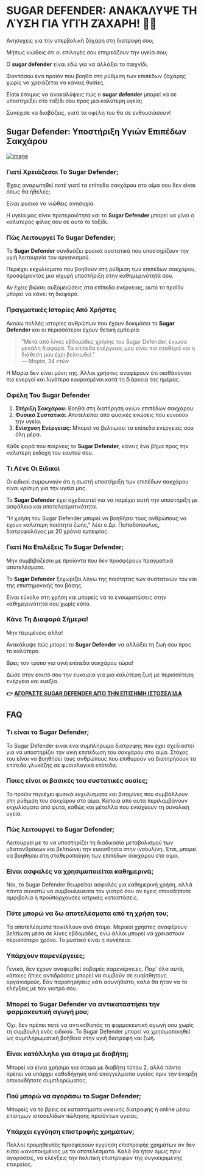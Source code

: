 # SUGAR DEFENDER: ΑΝΑΚΆΛΥΨΕ ΤΗ ΛΎΣΗ ΓΙΑ ΥΓΙΉ ΖΆΧΑΡΗ! 🍭💪

Ανησυχείς για την υπερβολική ζάχαρη στη διατροφή σου; 

Μήπως νιώθεις ότι οι επιλογές σου επηρεάζουν την υγεία σου; 

Ο **sugar defender** είναι εδώ για να αλλάξει το παιχνίδι. 

Φαντάσου ένα προϊόν που βοηθά στη ρύθμιση των επιπέδων ζάχαρης χωρίς να χρειάζεται να κάνεις θυσίες. 

Είσαι έτοιμος να ανακαλύψεις πώς ο **sugar defender** μπορεί να σε υποστηρίξει στο ταξίδι σου προς μια καλύτερη υγεία; 

Συνέχισε να διαβάζεις, γιατί τα οφέλη του θα σε ενθουσιάσουν!

## Sugar Defender: Υποστήριξη Υγιών Επιπέδων Σακχάρου

[![Image](https://sugardefender24.com/assets/img/SUGARDEFENDERx1-500px.webp)](https://gchaffi.com/iCDNQ9dl)

### Γιατί Χρειάζεσαι Το Sugar Defender;

Έχεις αναρωτηθεί ποτέ γιατί τα επίπεδα σακχάρου στο αίμα σου δεν είναι όπως θα ήθελες; 

Είναι φυσικό να νιώθεις ανησυχία.

Η υγεία μας είναι προτεραιότητα και το **Sugar Defender** μπορεί να γίνει ο καλύτερος φίλος σου σε αυτό το ταξίδι.

### Πώς Λειτουργεί Το Sugar Defender;

Το **Sugar Defender** συνδυάζει φυσικά συστατικά που υποστηρίζουν την υγιή λειτουργία του οργανισμού. 

Περιέχει εκχυλίσματα που βοηθούν στη ρύθμιση των επιπέδων σακχάρου, προσφέροντας μια ισχυρή υποστήριξη στην καθημερινότητά σου.

Αν έχεις βιώσει αυξομειώσεις στα επίπεδα ενέργειας, αυτό το προϊόν μπορεί να κάνει τη διαφορά.

### Πραγματικές Ιστορίες Από Χρήστες

Ακούω πολλές ιστορίες ανθρώπων που έχουν δοκιμάσει το **Sugar Defender** και οι περισσότεροι έχουν θετική εμπειρία.

> "Μετά από λίγες εβδομάδες χρήσης του Sugar Defender, ένιωσα μεγάλη διαφορά. Τα επίπεδα ενέργειας μου είναι πιο σταθερά και η διάθεση μου έχει βελτιωθεί."  
> — Μαρία, 34 ετών

Η Μαρία δεν είναι μόνη της. Άλλοι χρήστες αναφέρουν ότι αισθάνονται πιο ενεργοί και λιγότερο κουρασμένοι κατά τη διάρκεια της ημέρας.

### Οφέλη Του Sugar Defender

1. **Στήριξη Σακχάρου:** Βοηθά στη διατήρηση υγιών επιπέδων σακχάρου.
2. **Φυσικά Συστατικά:** Αποτελείται από φυσικές ενώσεις που ευνοούν την υγεία.
3. **Ενίσχυση Ενέργειας:** Μπορεί να βελτιώσει τα επίπεδα ενέργειας σου όλη μέρα.

Κάθε φορά που παίρνεις το **Sugar Defender**, κάνεις ένα βήμα προς την καλύτερη εκδοχή του εαυτού σου.

### Τι Λένε Οι Ειδικοί

Οι ειδικοί συμφωνούν ότι η σωστή υποστήριξη των επιπέδων σακχάρου είναι κρίσιμη για την υγεία μας. 

Το **Sugar Defender** έχει σχεδιαστεί για να παρέχει αυτή την υποστήριξη με ασφάλεια και αποτελεσματικότητα.

"Η χρήση του Sugar Defender μπορεί να βοηθήσει τους ανθρώπους να έχουν καλύτερη ποιότητα ζωής," λέει ο Δρ. Παπαδόπουλος, διατροφολόγος με 20 χρόνια εμπειρίας.

### Γιατί Να Επιλέξεις Το Sugar Defender;

Μην συμβιβάζεσαι με προϊόντα που δεν προσφέρουν πραγματικά αποτελέσματα. 

Το **Sugar Defender** ξεχωρίζει λόγω της ποιότητας των συστατικών του και της επιστημονικής του βάσης.

Είναι εύκολο στη χρήση και μπορείς να το ενσωματώσεις στην καθημερινότητά σου χωρίς κόπο.

### Κάνε Τη Διαφορά Σήμερα!

Μην περιμένεις άλλο! 

Ανακάλυψε πώς μπορεί το **Sugar Defender** να αλλάξει τη ζωή σου προς το καλύτερο. 

Βρες τον τρόπο για υγιή επίπεδα σακχάρου τώρα!

Δώσε στον εαυτό σου την ευκαιρία για μια καλύτερη ζωή με περισσότερη ενέργεια και ευεξία.



**👉 [ΑΓΟΡΆΣΤΕ SUGAR DEFENDER ΑΠΌ ΤΗΝ ΕΠΊΣΗΜΗ ΙΣΤΟΣΕΛΊΔΑ](https://gchaffi.com/iCDNQ9dl)**

## FAQ

### Τι είναι το Sugar Defender;
Το Sugar Defender είναι ένα συμπλήρωμα διατροφής που έχει σχεδιαστεί για να υποστηρίζει την υγιή επιπέδωση του σακχάρου στο αίμα. Στόχος του είναι να βοηθήσει τους ανθρώπους που επιθυμούν να διατηρήσουν τα επίπεδα γλυκόζης σε φυσιολογικά επίπεδα.

### Ποιες είναι οι βασικές του συστατικές ουσίες;
Το προϊόν περιέχει φυσικά εκχυλίσματα και βιταμίνες που συμβάλλουν στη ρύθμιση του σακχάρου στο αίμα. Κάποια από αυτά περιλαμβάνουν εκχυλίσματα από φυτά, καθώς και μέταλλα που ενισχύουν τη συνολική υγεία.

### Πώς λειτουργεί το Sugar Defender;
Λειτουργεί με το να υποστηρίζει τη διαδικασία μεταβολισμού των υδατανθράκων και βελτιώνει την ευαισθησία στην ινσουλίνη. Έτσι, μπορεί να βοηθήσει στη σταθεροποίηση των επιπέδων σακχάρου στο αίμα.

### Είναι ασφαλές να χρησιμοποιείται καθημερινά;
Ναι, το Sugar Defender θεωρείται ασφαλές για καθημερινή χρήση, αλλά πάντα συνιστώ να συμβουλεύεσαι τον γιατρό σου αν έχεις οποιαδήποτε αμφιβολία ή προϋπάρχουσες ιατρικές καταστάσεις.

### Πότε μπορώ να δω αποτελέσματα από τη χρήση του;
Τα αποτελέσματα ποικίλλουν ανά άτομο. Μερικοί χρήστες αναφέρουν βελτίωση μέσα σε λίγες εβδομάδες, ενώ άλλοι μπορεί να χρειαστούν περισσότερο χρόνο. Το μυστικό είναι η συνέπεια.

### Υπάρχουν παρενέργειες;
Γενικά, δεν έχουν αναφερθεί σοβαρές παρενέργειες. Παρ' όλα αυτά, κάποιες ήπιες αντιδράσεις μπορεί να συμβούν σε ευαίσθητους οργανισμούς. Εάν παρατηρήσεις κάτι ασυνήθιστο, καλό θα ήταν να το ελέγξεις με τον γιατρό σου.

### Μπορεί το Sugar Defender να αντικαταστήσει την φαρμακευτική αγωγή μου;
Όχι, δεν πρέπει ποτέ να αντικαθιστάς τη φαρμακευτική αγωγή σου χωρίς τη συμβουλή ενός ειδικού. Το Sugar Defender μπορεί να χρησιμοποιηθεί ως συμπληρωματική βοήθεια στην υγιή διατροφή και ζωή.

### Είναι κατάλληλο για άτομα με διαβήτη;
Μπορεί να είναι χρήσιμο για άτομα με διαβήτη τύπου 2, αλλά πάντα πρέπει να υπάρχει καθοδήγηση από επαγγελματία υγείας πριν την έναρξη οποιουδήποτε συμπληρώματος.

### Πού μπορώ να αγοράσω το Sugar Defender;
Μπορείς να το βρεις σε καταστήματα υγιεινής διατροφής ή online μέσω επίσημων ιστοσελίδων πώλησης προϊόντων υγείας.

### Υπάρχει εγγύηση επιστροφής χρημάτων;
Πολλοί προμηθευτές προσφέρουν εγγύηση επιστροφής χρημάτων αν δεν είσαι ικανοποιημένος με τα αποτελέσματα. Καλό θα ήταν όμως πριν αγοράσεις, να ελέγξεις την πολιτική επιστροφών της συγκεκριμένης εταιρείας.